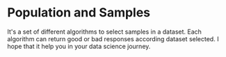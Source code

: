 # Population and Samples
It's a set of different algorithms to select samples in a dataset. Each algorithm can return good or bad responses according dataset selected.
I hope that it help you in your data science journey.
